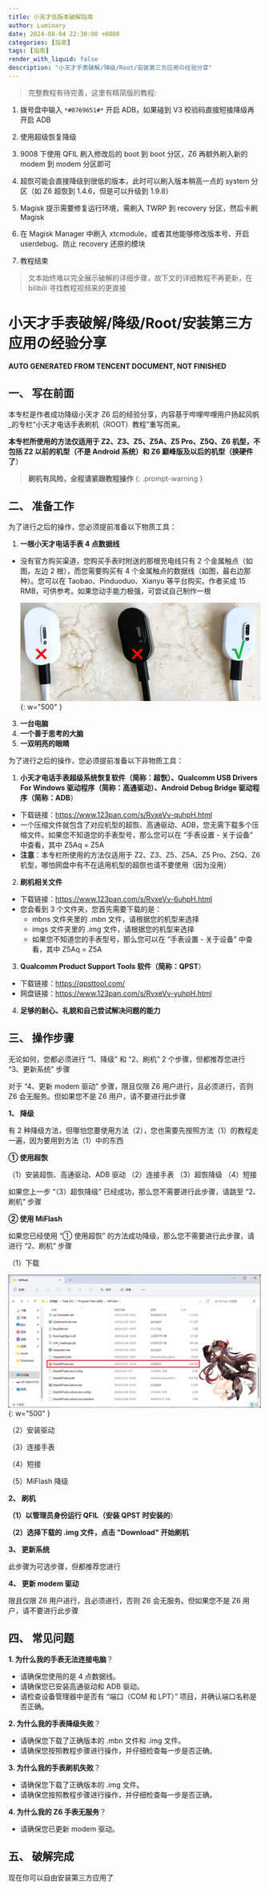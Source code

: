 ```yaml
---
title: 小天才低版本破解指南
author: Luminary
date: 2024-08-04 22:30:00 +0800
categories: [指南]
tags: [指南]
render_with_liquid: false
description: "小天才手表破解/降级/Root/安装第三方应用の经验分享"
---
```


> 完整教程有待完善，这里有精简版的教程:

1. 拨号盘中输入 `*#0769651#*` 开启 ADB，如果碰到 V3 校验码直接短接降级再开启 ADB

2. 使用超级恢复降级

3. 9008 下使用 QFIL 刷入修改后的 boot 到 boot 分区，Z6 再额外刷入新的 modem 到 modem 分区即可

4. 超恢可能会直接降级到很低的版本，此时可以刷入版本稍高一点的 system 分区（如 Z6 超恢到 1.4.6，但是可以升级到 1.9.8）

5. Magisk 提示需要修复运行环境，需刷入 TWRP 到 recovery 分区，然后卡刷 Magisk

6. 在 Magisk Manager 中刷入 xtcmodule，或者其他能够修改版本号、开启 userdebug、防止 recovery 还原的模块

7. 教程结束

> 文本始终难以完全展示破解的详细步骤，故下文的详细教程不再更新，在 bilibili 寻找教程视频来的更直接

# 小天才手表破解/降级/Root/安装第三方应用の经验分享

**AUTO GENERATED FROM TENCENT DOCUMENT, NOT FINISHED**

## 一、 写在前面

本专栏是作者成功降级小天才 Z6 后的经验分享，内容基于哔哩哔哩用户扬起风帆_的专栏“小天才电话手表刷机（ROOT）教程”重写而来。

**本专栏所使用的方法仅适用于 Z2、Z3、Z5、Z5A、Z5 Pro、Z5Q、Z6 机型，不包括 Z2 以前的机型（不是 Android 系统）和 Z6 巅峰版及以后的机型（换硬件了**）

> **刷机有风险，全程请紧跟教程操作**
{: .prompt-warning }

## 二、 准备工作

为了进行之后的操作，您必须提前准备以下物质工具：

1. **一根小天才电话手表 4 点数据线**
  - 没有官方购买渠道，您购买手表时附送的那根充电线只有 2 个金属触点（如图，左边 2 根），而您需要购买有 4 个金属触点的数据线（如图，最右边那种）。您可以在 Taobao、Pinduoduo、Xianyu 等平台购买。作者买成 15 RMB，可供参考。如果您动手能力极强，可尝试自己制作一根

    ![4点线](/assets/posts/2024-08-04-小天才低版本破解指南/charger.png){: w="500" }

3. **一台电脑**
3. **一个善于思考的大脑**
4. **一双明亮的眼睛**

为了进行之后的操作，您必须提前准备以下非物质工具：

1. **小天才电话手表超级系统恢复软件（简称：超恢）、Qualcomm USB Drivers For Windows 驱动程序（简称：高通驱动）、Android Debug Bridge 驱动程序（简称：ADB**）
  - 下载链接：https://www.123pan.com/s/RvxeVv-quhpH.html
  - 一个压缩文件就包含了对应机型的超恢、高通驱动、ADB，您无需下载多个压缩文件。如果您不知道您的手表型号，那么您可以在 “手表设置 - 关于设备” 中查看，其中 Z5Aq = Z5A
  - **注意**：本专栏所使用的方法仅适用于 Z2、Z3、Z5、Z5A、Z5 Pro、Z5Q、Z6 机型，哪怕网盘中有不在适用机型的超恢也请不要使用（因为没用）
2. **刷机相关文件**
  - 下载链接：https://www.123pan.com/s/RvxeVv-6uhpH.html
  - 您会看到 3 个文件夹，您首先需要下载的是：
    - mbns 文件夹里的 .mbn 文件，请根据您的机型来选择
    - imgs 文件夹里的 .img 文件，请根据您的机型来选择
    - 如果您不知道您的手表型号，那么您可以在 “手表设置 - 关于设备” 中查看，其中 Z5Aq = Z5A
3. **Qualcomm Product Support Tools 软件（简称：QPST**）
  - 下载链接：https://qpsttool.com/
  - 网盘链接：https://www.123pan.com/s/RvxeVv-yuhpH.html
4. **足够的耐心、礼貌和自己尝试解决问题的能力**

## 三、 操作步骤

无论如何，您都必须进行 “1、降级” 和 “2、刷机” 2 个步骤，但都推荐您进行 “3、更新系统” 步骤

对于 “4、更新 modem 驱动” 步骤，限且仅限 Z6 用户进行，且必须进行，否则 Z6 会无服务。但如果您不是 Z6 用户，请不要进行此步骤

**1、 降级**

有 2 种降级方法，但哪怕您要使用方法（2），您也需要先按照方法（1）的教程走一遍，因为要用到方法（1）中的东西

**① 使用超恢**

（1）安装超恢、高通驱动、ADB 驱动
（2）连接手表
（3）超恢降级
（4）短接

如果您上一步 “（3）超恢降级” 已经成功，那么您不需要进行此步骤，请跳至 “2、刷机” 步骤

**② 使用 MiFlash**

如果您已经使用 “① 使用超恢” 的方法成功降级，那么您不需要进行此步骤，请进行 “2、刷机” 步骤

（1）下载

  ![解压](/assets/posts/2024-08-04-小天才低版本破解指南/unzipMiflash.png){: w="500" }

（2）安装驱动

（3）连接手表

（4）短接

（5）MiFlash 降级

**2、 刷机**

**（1）以管理员身份运行 QFIL（安装 QPST 时安装的**）

**（2）选择下载的 .img 文件，点击 "Download" 开始刷机**`

**3、 更新系统**

此步骤为可选步骤，但都推荐您进行

**4、 更新 modem 驱动**

限且仅限 Z6 用户进行，且必须进行，否则 Z6 会无服务。但如果您不是 Z6 用户，请不要进行此步骤

## 四、 常见问题

**1. 为什么我的手表无法连接电脑**？

*   请确保您使用的是 4 点数据线。
*   请确保您已安装高通驱动和 ADB 驱动。
*   请检查设备管理器中是否有 “端口（COM 和 LPT）” 项目，并确认端口名称是否正确。

**2. 为什么我的手表降级失败**？

*   请确保您下载了正确版本的 .mbn 文件和 .img 文件。
*   请确保您按照教程步骤进行操作，并仔细检查每一步是否正确。

**3. 为什么我的手表刷机失败**？

*   请确保您下载了正确版本的 .img 文件。
*   请确保您按照教程步骤进行操作，并仔细检查每一步是否正确。

**4. 为什么我的 Z6 手表无服务**？

*   请确保您已更新 modem 驱动。

## 五、 破解完成

现在你可以自由安装第三方应用了
